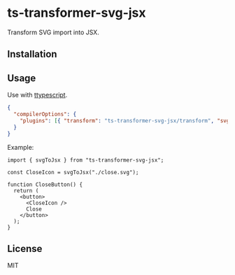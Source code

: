 # ts-transformer-svg-jsx

Transform SVG import into JSX.

## Installation

## Usage

Use with [ttypescript](https://github.com/cevek/ttypescript).

```json
{
  "compilerOptions": {
    "plugins": [{ "transform": "ts-transformer-svg-jsx/transform", "svgo": {} }]
  }
}
```

Example:

```tsx
import { svgToJsx } from "ts-transformer-svg-jsx";

const CloseIcon = svgToJsx("./close.svg");

function CloseButton() {
  return (
    <button>
      <CloseIcon />
      Close
    </button>
  );
}
```

## License

MIT
